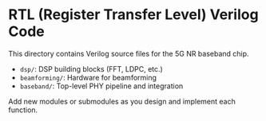 # RTL (Register Transfer Level) Verilog Code

This directory contains Verilog source files for the 5G NR baseband chip.

- `dsp/`: DSP building blocks (FFT, LDPC, etc.)
- `beamforming/`: Hardware for beamforming
- `baseband/`: Top-level PHY pipeline and integration

Add new modules or submodules as you design and implement each function.
